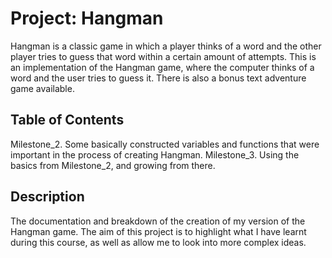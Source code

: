 # Project: Hangman
Hangman is a classic game in which a player thinks of a word and the other player tries to guess that word within a certain amount of attempts.
This is an implementation of the Hangman game, where the computer thinks of a word and the user tries to guess it. There is also a bonus text adventure game available. 

## Table of Contents
Milestone_2. Some basically constructed variables and functions that were important in the process of creating Hangman.
Milestone_3. Using the basics from Milestone_2, and growing from there.

## Description
The documentation and breakdown of the creation of my version of the Hangman game.
The aim of this project is to highlight what I have learnt during this course, as well as allow me to look into more complex ideas.

